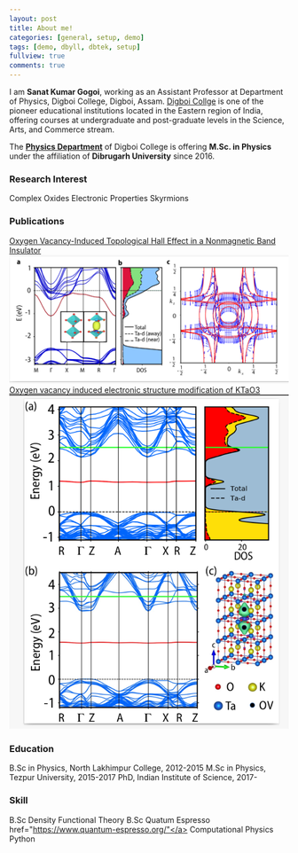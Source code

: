 ```yaml
---
layout: post
title: About me!
categories: [general, setup, demo]
tags: [demo, dbyll, dbtek, setup]
fullview: true
comments: true
---
```


I am **Sanat Kumar Gogoi**, working as an Assistant Professor at Department of Physics, Digboi College, Digboi, Assam. [Digboi Collge](https://www.digboicollege.edu.in/) is one of the pioneer educational institutions located in the Eastern region of India, offering courses at undergraduate and post-graduate levels in the Science, Arts, and Commerce stream.  

The **[Physics Department](https://sites.google.com/view/digboicollegephysics/home)** of Digboi College is offering **M.Sc. in Physics** under the affiliation of **Dibrugarh University** since 2016.

### Research Interest

<a class="btn btn-default">Complex Oxides</a>
<a class="btn btn-default">Electronic Properties</a>
<a class="btn btn-default">Skyrmions</a>

### Publications

<a class="btn btn-default" href="https://onlinelibrary.wiley.com/doi/abs/10.1002/qute.202000021">Oxygen Vacancy-Induced Topological Hall Effect in a Nonmagnetic Band Insulator</a>
  <img src="/assets/media/KT1.png" class="img-responsive" alt=""> 
<a class="btn btn-default" href="https://journals.aps.org/prb/abstract/10.1103/PhysRevB.103.085120">Oxygen vacancy induced electronic structure modification of KTaO3</a>
  <img src="/assets/media/KT2.png" class="img-responsive" alt="">
  
### Education
<a class="btn btn-default">B.Sc in Physics, North Lakhimpur College, 2012-2015</a>
<a class="btn btn-default">M.Sc in Physics, Tezpur University, 2015-2017</a>
<a class="btn btn-default">PhD, Indian Institute of Science, 2017-</a>

### Skill
<a class="btn btn-default">B.Sc Density Functional Theory</a>
<a class="btn btn-default">B.Sc Quatum Espresso href="https://www.quantum-espresso.org/"</a>
<a class="btn btn-default">Computational Physics</a>
<a class="btn btn-default">Python</a>
